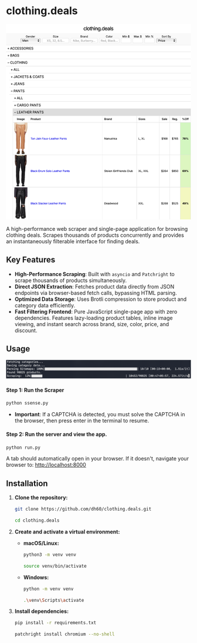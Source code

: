 # clothing.deals

![clothing.deals interface](screenshots/interface.png)

A high-performance web scraper and single-page application for browsing clothing deals. Scrapes thousands of products concurrently and provides an instantaneously filterable interface for finding deals.

## Key Features

-   **High-Performance Scraping**: Built with `asyncio` and `Patchright` to scrape thousands of products simultaneously.
-   **Direct JSON Extraction**: Fetches product data directly from JSON endpoints via browser-based fetch calls, bypassing HTML parsing.
-   **Optimized Data Storage**: Uses Brotli compression to store product and category data efficiently.
-   **Fast Filtering Frontend**: Pure JavaScript single-page app with zero dependencies. Features lazy-loading product tables, inline image viewing, and instant search across brand, size, color, price, and discount.

## Usage
![clothing.deals terminal](screenshots/terminal.png)

#### Step 1: Run the Scraper

```sh
python ssense.py
```

-   **Important**: If a CAPTCHA is detected, you must solve the CAPTCHA in the browser, then press enter in the terminal to resume.

#### Step 2: Run the server and view the app.

```sh
python run.py
```

A tab should automatically open in your browser. If it doesn't, navigate your browser to:
[http://localhost:8000](http://localhost:8000)

## Installation

1.  **Clone the repository:**
    ```sh
    git clone https://github.com/dh60/clothing.deals.git
    ```
    ```sh
    cd clothing.deals
    ```

2.  **Create and activate a virtual environment:**
    -   **macOS/Linux:**
        ```sh
        python3 -m venv venv
        ```
        ```sh
        source venv/bin/activate
        ```
    -   **Windows:**
        ```sh
        python -m venv venv
        ```
        ```sh
        .\venv\Scripts\activate
        ```

3.  **Install dependencies:**
    ```sh
    pip install -r requirements.txt
    ```
    ```sh
    patchright install chromium --no-shell
    ```
